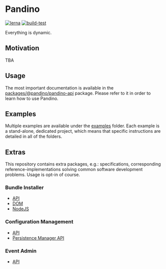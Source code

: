 # Pandino

[![lerna](https://img.shields.io/badge/maintained%20with-lerna-cc00ff.svg)](https://lerna.js.org/)
[![build-test](https://github.com/BlackBeltTechnology/pandino/actions/workflows/build-test.yml/badge.svg)](https://github.com/BlackBeltTechnology/pandino/actions/workflows/build-test.yml)

Everything is dynamic.

## Motivation

TBA

## Usage

The most important documentation is available in the [packages/@pandino/pandino-api](./packages/@pandino/pandino-api)
package. Please refer to it in order to learn how to use Pandino.

## Examples

Multiple examples are available under the [examples](./examples) folder. Each example is a stand-alone, dedicated
project, which means that specific instructions are detailed in all of the folders.

## Extras

This repository contains extra packages, e.g.: specifications, corresponding reference-implementations solving 
common software development problems. Usage is opt-in of course.

### Bundle Installer

- [API](./packages/@pandino/pandino-bundle-installer-api)
- [DOM](./packages/@pandino/pandino-bundle-installer-dom)
- [NodeJS](./packages/@pandino/pandino-bundle-installer-nodejs)

### Configuration Management
- [API](./packages/@pandino/pandino-configuration-management-api)
- [Persistence Manager API](./packages/@pandino/pandino-persistence-manager-api)

### Event Admin
- [API](./packages/@pandino/pandino-event-api)
